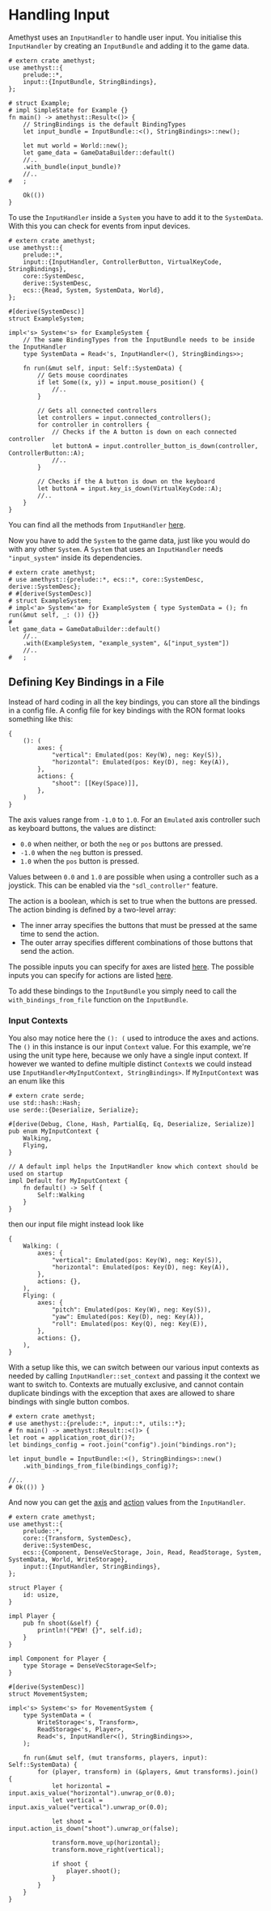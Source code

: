 # Handling Input

Amethyst uses an `InputHandler` to handle user input.
You initialise this `InputHandler` by creating an `InputBundle` and adding it to the game data.

```rust,edition2018,no_run,noplaypen
# extern crate amethyst;
use amethyst::{
    prelude::*,
    input::{InputBundle, StringBindings},
};

# struct Example;
# impl SimpleState for Example {}
fn main() -> amethyst::Result<()> {
    // StringBindings is the default BindingTypes
    let input_bundle = InputBundle::<(), StringBindings>::new();

    let mut world = World::new();
    let game_data = GameDataBuilder::default()
    //..
    .with_bundle(input_bundle)?
    //..
#   ;

    Ok(())
}
```

To use the `InputHandler` inside a `System` you have to add it to the `SystemData`. With this you can check for events from input devices.

```rust,edition2018,no_run,noplaypen
# extern crate amethyst;
use amethyst::{
    prelude::*,
    input::{InputHandler, ControllerButton, VirtualKeyCode, StringBindings},
    core::SystemDesc,
    derive::SystemDesc,
    ecs::{Read, System, SystemData, World},
};

#[derive(SystemDesc)]
struct ExampleSystem;

impl<'s> System<'s> for ExampleSystem {
    // The same BindingTypes from the InputBundle needs to be inside the InputHandler
    type SystemData = Read<'s, InputHandler<(), StringBindings>>;

    fn run(&mut self, input: Self::SystemData) {
        // Gets mouse coordinates
        if let Some((x, y)) = input.mouse_position() {
            //..
        }
        
        // Gets all connected controllers
        let controllers = input.connected_controllers();
        for controller in controllers {
            // Checks if the A button is down on each connected controller
            let buttonA = input.controller_button_is_down(controller, ControllerButton::A);
            //..
        }

        // Checks if the A button is down on the keyboard
        let buttonA = input.key_is_down(VirtualKeyCode::A);
        //..
    }
}
```

You can find all the methods from `InputHandler` [here](https://docs.amethyst.rs/stable/amethyst_input/struct.InputHandler.html#methods).

Now you have to add the `System` to the game data, just like you would do with any other `System`. A `System` that uses an `InputHandler` needs `"input_system"` inside its dependencies.

```rust,edition2018,no_run,noplaypen
# extern crate amethyst;
# use amethyst::{prelude::*, ecs::*, core::SystemDesc, derive::SystemDesc};
# #[derive(SystemDesc)]
# struct ExampleSystem; 
# impl<'a> System<'a> for ExampleSystem { type SystemData = (); fn run(&mut self, _: ()) {}}
#
let game_data = GameDataBuilder::default()
    //..
    .with(ExampleSystem, "example_system", &["input_system"])
    //..
#   ;
```

## Defining Key Bindings in a File

Instead of hard coding in all the key bindings, you can store all the bindings in a config file. A config file for key bindings with the RON format looks something like this:

```ron,ignore
{
    (): (
        axes: {
            "vertical": Emulated(pos: Key(W), neg: Key(S)),
            "horizontal": Emulated(pos: Key(D), neg: Key(A)),
        },
        actions: {
            "shoot": [[Key(Space)]],
        },
    )
}
```

The axis values range from `-1.0` to `1.0`. For an `Emulated` axis controller such as keyboard buttons, the values are distinct:

* `0.0` when neither, or both the `neg` or `pos` buttons are pressed.
* `-1.0` when the `neg` button is pressed.
* `1.0` when the `pos` button is pressed.

Values between `0.0` and `1.0` are possible when using a controller such as a joystick. This can be enabled via the `"sdl_controller"` feature.

The action is a boolean, which is set to true when the buttons are pressed. The action binding is defined by a two-level array:

* The inner array specifies the buttons that must be pressed at the same time to send the action.
* The outer array specifies different combinations of those buttons that send the action.

The possible inputs you can specify for axes are listed [here](https://docs.amethyst.rs/stable/amethyst_input/enum.Axis.html). The possible inputs you can specify for actions are listed [here](https://docs.amethyst.rs/stable/amethyst_input/enum.Button.html).

To add these bindings to the `InputBundle` you simply need to call the `with_bindings_from_file` function on the `InputBundle`.

### Input Contexts

You also may notice here the `(): (` used to introduce the axes and actions. The `()` in this instance is our input `Context` value.
For this example, we're using the unit type here, because we only have a single input context. If however we wanted to define multiple distinct `Context`s
we could instead use `InputHandler<MyInputContext, StringBindings>`. If `MyInputContext` was an enum like this

```
# extern crate serde;
use std::hash::Hash;
use serde::{Deserialize, Serialize};

#[derive(Debug, Clone, Hash, PartialEq, Eq, Deserialize, Serialize)]
pub enum MyInputContext {
    Walking,
    Flying,
}

// A default impl helps the InputHandler know which context should be used on startup
impl Default for MyInputContext {
    fn default() -> Self {
        Self::Walking
    }
}
```

then our input file might instead look like

```ron,ignore
{
    Walking: (
        axes: {
            "vertical": Emulated(pos: Key(W), neg: Key(S)),
            "horizontal": Emulated(pos: Key(D), neg: Key(A)),
        },
        actions: {},
    ),
    Flying: (
        axes: {
            "pitch": Emulated(pos: Key(W), neg: Key(S)),
            "yaw": Emulated(pos: Key(D), neg: Key(A)),
            "roll": Emulated(pos: Key(Q), neg: Key(E)),
        },
        actions: {},
    ),
}
```

With a setup like this, we can switch between our various input contexts as needed by calling `InputHandler::set_context` and
passing it the context we want to switch to. Contexts are mutually exclusive, and cannot contain duplicate bindings with the exception that
axes are allowed to share bindings with single button combos.

```rust,edition2018,no_run,noplaypen
# extern crate amethyst;
# use amethyst::{prelude::*, input::*, utils::*};
# fn main() -> amethyst::Result::<()> {
let root = application_root_dir()?;
let bindings_config = root.join("config").join("bindings.ron");

let input_bundle = InputBundle::<(), StringBindings>::new()
    .with_bindings_from_file(bindings_config)?;

//..
# Ok(()) }
```

And now you can get the [axis](https://docs.amethyst.rs/stable/amethyst_input/struct.InputHandler.html#method.axis_value) and [action](https://docs.amethyst.rs/stable/amethyst_input/struct.InputHandler.html#method.action_is_down) values from the `InputHandler`.

```rust,edition2018,no_run,noplaypen
# extern crate amethyst;
use amethyst::{
    prelude::*,
    core::{Transform, SystemDesc},
    derive::SystemDesc,
    ecs::{Component, DenseVecStorage, Join, Read, ReadStorage, System, SystemData, World, WriteStorage},
    input::{InputHandler, StringBindings},
};

struct Player {
    id: usize,
}

impl Player {
    pub fn shoot(&self) {
        println!("PEW! {}", self.id);
    }
}

impl Component for Player {
    type Storage = DenseVecStorage<Self>;
}

#[derive(SystemDesc)]
struct MovementSystem;

impl<'s> System<'s> for MovementSystem {
    type SystemData = (
        WriteStorage<'s, Transform>,
        ReadStorage<'s, Player>,
        Read<'s, InputHandler<(), StringBindings>>,
    );
    
    fn run(&mut self, (mut transforms, players, input): Self::SystemData) {
        for (player, transform) in (&players, &mut transforms).join() {
            let horizontal = input.axis_value("horizontal").unwrap_or(0.0);
            let vertical = input.axis_value("vertical").unwrap_or(0.0);
            
            let shoot = input.action_is_down("shoot").unwrap_or(false);
            
            transform.move_up(horizontal);
            transform.move_right(vertical);
            
            if shoot {
                player.shoot();
            }
        }
    }
}
```
